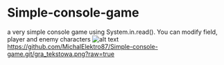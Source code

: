 # Simple-console-game
a very simple console game using System.in.read(). You can modify field, player and enemy characters
![alt text](https://github.com/[username]/[reponame]/gra_tekstowa.png?raw=true)
https://github.com/MichalElektro87/Simple-console-game.git/gra_tekstowa.png?raw=true
